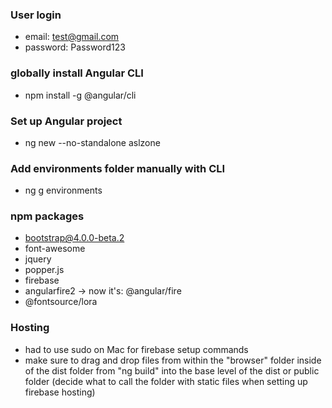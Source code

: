 ### User login
- email: test@gmail.com
- password: Password123

### globally install Angular CLI
- npm install -g @angular/cli

### Set up Angular project
- ng new --no-standalone aslzone

### Add environments folder manually with CLI
- ng g environments

### npm packages
- bootstrap@4.0.0-beta.2
- font-awesome
- jquery
- popper.js
- firebase
- angularfire2 -> now it's: @angular/fire
- @fontsource/lora

### Hosting
- had to use sudo on Mac for firebase setup commands
- make sure to drag and drop files from within the "browser" folder inside of the dist folder from "ng build" into the base level of the dist or public folder (decide what to call the folder with static files when setting up firebase hosting)